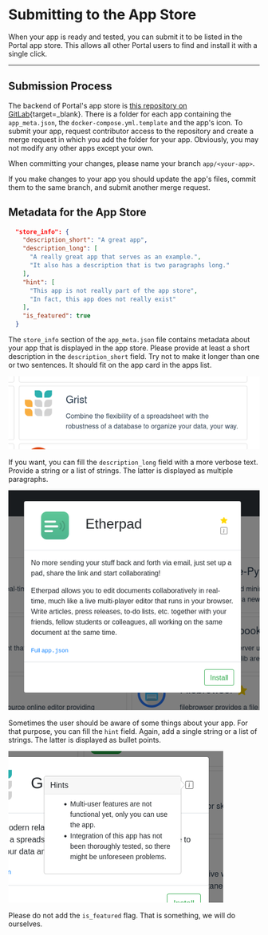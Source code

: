 # Submitting to the App Store

When your app is ready and tested, you can submit it to be listed in the Portal app store.
This allows all other Portal users to find and install it with a single click.

---

## Submission Process

The backend of Portal's app store is [this repository on GitLab](https://gitlab.com/ptl-public/app-repository){target=_blank}.
There is a folder for each app containing the `app_meta.json`, the `docker-compose.yml.template` and the app's icon.
To submit your app, request contributor access to the repository
and create a merge request in which you add the folder for your app.
Obviously, you may not modify any other apps except your own.

When committing your changes, please name your branch `app/<your-app>`.

If you make changes to your app you should update the app's files, 
commit them to the same branch, and submit another merge request.

## Metadata for the App Store

```json
  "store_info": {
    "description_short": "A great app",
    "description_long": [
      "A really great app that serves as an example.",
      "It also has a description that is two paragraphs long."
    ],
    "hint": [
      "This app is not really part of the app store",
      "In fact, this app does not really exist"
    ],
    "is_featured": true
  }
```


The `store_info` section of the `app_meta.json` file contains metadata about your app that is displayed in the app store.
Please provide at least a short description in the `description_short` field.
Try not to make it longer than one or two sentences. It should fit on the app card in the apps list.

![App store list card](img/app_store_screenshot_list_card.png)

If you want, you can fill the `description_long` field with a more verbose text.
Provide a string or a list of strings. The latter is displayed as multiple paragraphs.

![App store details card](img/app_store_screenshot_details_card.png)

Sometimes the user should be aware of some things about your app.
For that purpose, you can fill the `hint` field.
Again, add a single string or a list of strings. The latter is displayed as bullet points.

![App store hint](img/app_store_screenshot_hint.png)

Please do not add the `is_featured` flag. That is something, we will do ourselves.
